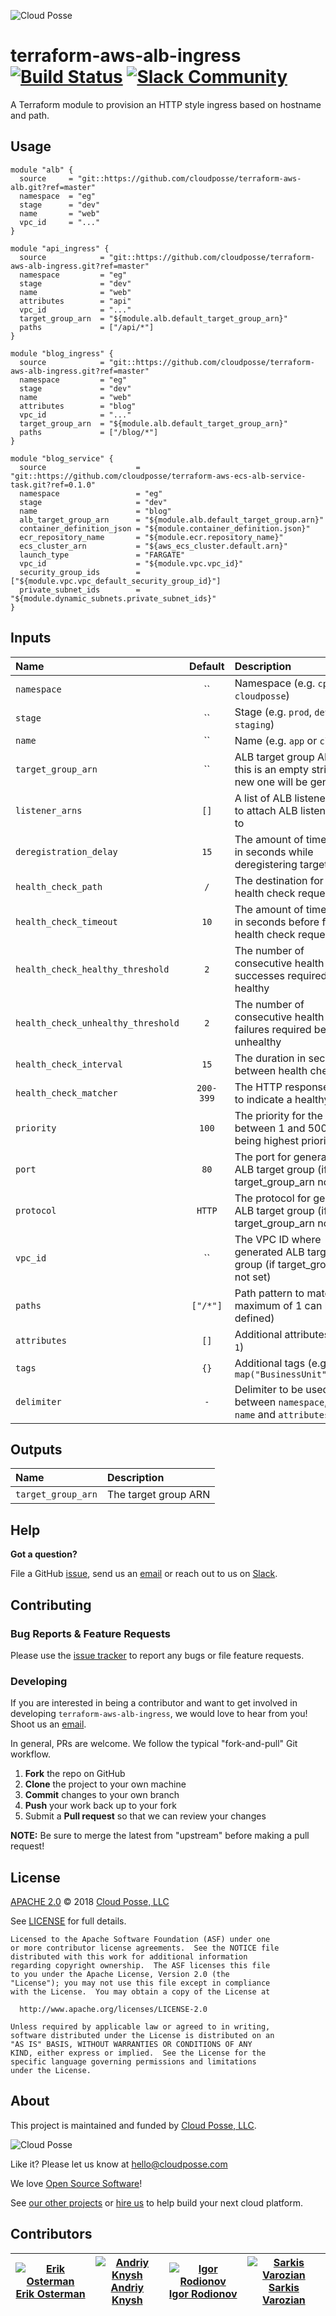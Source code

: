 ![Cloud Posse](https://cloudposse.com/logo-300x69.png)

# terraform-aws-alb-ingress [![Build Status](https://travis-ci.org/cloudposse/terraform-aws-alb-ingress.svg?branch=master)](https://travis-ci.org/cloudposse/terraform-aws-alb-ingress) [![Slack Community](https://slack.cloudposse.com/badge.svg)](https://slack.cloudposse.com)

A Terraform module to provision an HTTP style ingress based on hostname and path.

## Usage

```
module "alb" {
  source     = "git::https://github.com/cloudposse/terraform-aws-alb.git?ref=master"
  namespace  = "eg"
  stage      = "dev"
  name       = "web"
  vpc_id     = "..."
}

module "api_ingress" {
  source            = "git::https://github.com/cloudposse/terraform-aws-alb-ingress.git?ref=master"
  namespace         = "eg"
  stage             = "dev"
  name              = "web"
  attributes        = "api"
  vpc_id            = "..."
  target_group_arn  = "${module.alb.default_target_group_arn}"
  paths             = ["/api/*"]
}

module "blog_ingress" {
  source            = "git::https://github.com/cloudposse/terraform-aws-alb-ingress.git?ref=master"
  namespace         = "eg"
  stage             = "dev"
  name              = "web"
  attributes        = "blog"
  vpc_id            = "..."
  target_group_arn  = "${module.alb.default_target_group_arn}"
  paths             = ["/blog/*"]
}

module "blog_service" {
  source                    = "git::https://github.com/cloudposse/terraform-aws-ecs-alb-service-task.git?ref=0.1.0"
  namespace                 = "eg"
  stage                     = "dev"
  name                      = "blog"
  alb_target_group_arn      = "${module.alb.default_target_group.arn}"
  container_definition_json = "${module.container_definition.json}"
  ecr_repository_name       = "${module.ecr.repository_name}"
  ecs_cluster_arn           = "${aws_ecs_cluster.default.arn}"
  launch_type               = "FARGATE"
  vpc_id                    = "${module.vpc.vpc_id}"
  security_group_ids        = ["${module.vpc.vpc_default_security_group_id}"]
  private_subnet_ids        = "${module.dynamic_subnets.private_subnet_ids}"
}
```

## Inputs

| Name                               |    Default      | Description                                                                      | Required |
|:-----------------------------------|:---------------:|:---------------------------------------------------------------------------------|:--------:|
| `namespace`                        |      ``         | Namespace (e.g. `cp` or `cloudposse`)                                            |   Yes    |
| `stage`                            |      ``         | Stage (e.g. `prod`, `dev`, `staging`)                                            |   Yes    |
| `name`                             |      ``         | Name  (e.g. `app` or `cluster`)                                                  |   Yes    |
| `target_group_arn`                 |      ``         | ALB target group ARN, if this is an empty string a new one will be generated     |    No    |
| `listener_arns`                    |     `[]`        | A list of ALB listener ARNs to attach ALB listener rule to                       |    No    |
| `deregistration_delay`             |     `15`        | The amount of time to wait in seconds while deregistering target                 |    No    |
| `health_check_path`                |     `/`         | The destination for the health check request                                     |    No    |
| `health_check_timeout`             |     `10`        | The amount of time to wait in seconds before failing a health check request      |    No    |
| `health_check_healthy_threshold`   |     `2`         | The number of consecutive health checks successes required before healthy        |    No    |
| `health_check_unhealthy_threshold` |     `2`         | The number of consecutive health check failures required before unhealthy        |    No    |
| `health_check_interval`            |     `15`        | The duration in seconds in between health checks                                 |    No    |
| `health_check_matcher`             |   `200-399`     | The HTTP response codes to indicate a healthy check                              |    No    |
| `priority`                         |     `100`       | The priority for the rule between 1 and 50000 (1 being highest priority)         |    No    |
| `port`                             |     `80`        | The port for generated ALB target group (if target_group_arn not set)            |    No    |
| `protocol`                         |    `HTTP`       | The protocol for generated ALB target group (if target_group_arn not set)        |    No    |
| `vpc_id`                           |      ``         | The VPC ID where generated ALB target group (if target_group_arn not set)        |    No    |
| `paths`                            |   `["/*"]`      | Path pattern to match (a maximum of 1 can be defined)                            |    No    |
| `attributes`                       |     `[]`        | Additional attributes (e.g. `1`)                                                 |    No    |
| `tags`                             |     `{}`        | Additional tags  (e.g. `map("BusinessUnit","XYZ")`                               |    No    |
| `delimiter`                        |     `-`         | Delimiter to be used between `namespace`, `stage`, `name` and `attributes`       |    No    |



## Outputs

| Name                            | Description                                                     |
|:--------------------------------|:----------------------------------------------------------------|
| `target_group_arn`              | The target group ARN                                            |


## Help

**Got a question?**

File a GitHub [issue](https://github.com/cloudposse/terraform-aws-alb-ingress/issues), send us an [email](mailto:hello@cloudposse.com) or reach out to us on [Slack](https://slack.cloudposse.com).

## Contributing

### Bug Reports & Feature Requests

Please use the [issue tracker](https://github.com/cloudposse/terraform-aws-alb-ingress/issues) to report any bugs or file feature requests.

### Developing

If you are interested in being a contributor and want to get involved in developing `terraform-aws-alb-ingress`, we would love to hear from you! Shoot us an [email](mailto:hello@cloudposse.com).

In general, PRs are welcome. We follow the typical "fork-and-pull" Git workflow.

 1. **Fork** the repo on GitHub
 2. **Clone** the project to your own machine
 3. **Commit** changes to your own branch
 4. **Push** your work back up to your fork
 5. Submit a **Pull request** so that we can review your changes

**NOTE:** Be sure to merge the latest from "upstream" before making a pull request!

## License

[APACHE 2.0](LICENSE) © 2018 [Cloud Posse, LLC](https://cloudposse.com)

See [LICENSE](LICENSE) for full details.

    Licensed to the Apache Software Foundation (ASF) under one
    or more contributor license agreements.  See the NOTICE file
    distributed with this work for additional information
    regarding copyright ownership.  The ASF licenses this file
    to you under the Apache License, Version 2.0 (the
    "License"); you may not use this file except in compliance
    with the License.  You may obtain a copy of the License at

      http://www.apache.org/licenses/LICENSE-2.0

    Unless required by applicable law or agreed to in writing,
    software distributed under the License is distributed on an
    "AS IS" BASIS, WITHOUT WARRANTIES OR CONDITIONS OF ANY
    KIND, either express or implied.  See the License for the
    specific language governing permissions and limitations
    under the License.

## About

This project is maintained and funded by [Cloud Posse, LLC][website].

![Cloud Posse](https://cloudposse.com/logo-300x69.png)


Like it? Please let us know at <hello@cloudposse.com>

We love [Open Source Software](https://github.com/cloudposse/)!

See [our other projects][community]
or [hire us][hire] to help build your next cloud platform.

  [website]: https://cloudposse.com/
  [community]: https://github.com/cloudposse/
  [hire]: https://cloudposse.com/contact/


## Contributors

| [![Erik Osterman][erik_img]][erik_web]<br/>[Erik Osterman][erik_web] | [![Andriy Knysh][andriy_img]][andriy_web]<br/>[Andriy Knysh][andriy_web] |[![Igor Rodionov][igor_img]][igor_web]<br/>[Igor Rodionov][igor_img]|[![Sarkis Varozian][sarkis_img]][sarkis_web]<br/>[Sarkis Varozian][sarkis_web] |
|-------------------------------------------------------|------------------------------------------------------------------|------------------------------------------------------------------|------------------------------------------------------------------|

[erik_img]: http://s.gravatar.com/avatar/88c480d4f73b813904e00a5695a454cb?s=144
[erik_web]: https://github.com/osterman/
[andriy_img]: https://avatars0.githubusercontent.com/u/7356997?v=4&u=ed9ce1c9151d552d985bdf5546772e14ef7ab617&s=144
[andriy_web]: https://github.com/aknysh/
[igor_img]: http://s.gravatar.com/avatar/bc70834d32ed4517568a1feb0b9be7e2?s=144
[igor_web]: https://github.com/goruha/
[sarkis_img]: https://avatars3.githubusercontent.com/u/42673?s=144&v=4
[sarkis_web]: https://github.com/sarkis/